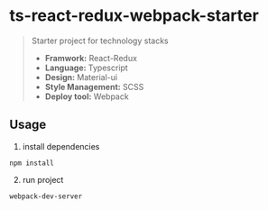 # ts-react-redux-webpack-starter
> Starter project for technology stacks
>  + **Framwork:** React-Redux
>  + **Language:** Typescript
>  + **Design:** Material-ui
>  + **Style Management:** SCSS
>  + **Deploy tool:** Webpack

## Usage
1. install dependencies
```
npm install
```
2. run project
```
webpack-dev-server
```

